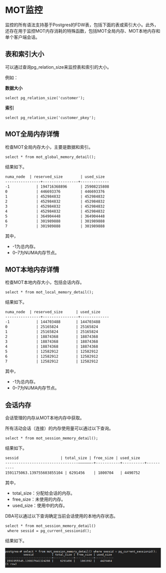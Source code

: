 # MOT监控

监控的所有语法支持基于Postgres的FDW表，包括下面的表或索引大小。此外，还存在用于监控MOT内存消耗的特殊函数，包括MOT全局内存、MOT本地内存和单个客户端会话。

## 表和索引大小<a name="section17555516"></a>

可以通过查询pg\_relation\_size来监控表和索引的大小。

例如：

**数据大小**

```
select pg_relation_size('customer');
```

**索引**

```
select pg_relation_size('customer_pkey');
```

## MOT全局内存详情<a name="section23781917"></a>

检查MOT全局内存大小，主要是数据和索引。

```
select * from mot_global_memory_detail();
```

结果如下。

```
numa_node  | reserved_size        | used_size
----------------+----------------+-------------
-1            | 194716368896      | 25908215808
0             | 446693376         | 446693376
1             | 452984832         | 452984832
2             | 452984832         | 452984832
3             | 452984832         | 452984832
4             | 452984832         | 452984832
5             | 364904448         | 364904448
6             | 301989888         | 301989888
7             | 301989888         | 301989888
```

其中，

-   -1为总内存。
-   0–7为NUMA内存节点。

## MOT本地内存详情<a name="section12710669"></a>

检查MOT本地内存大小，包括会话内存。

```
select * from mot_local_memory_detail();
```

结果如下。

```
numa_node  | reserved_size      | used_size
----------------+----------------+-------------
-1            | 144703488       | 144703488
0             | 25165824        | 25165824
1             | 25165824        | 25165824
2             | 18874368        | 18874368
3             | 18874368        | 18874368
4             | 18874368        | 18874368
5             | 12582912        | 12582912
6             | 12582912        | 12582912
7             | 12582912        | 12582912
```

其中，

-   -1为总内存。
-   0–7为NUMA内存节点。

## 会话内存<a name="section47287164"></a>

会话管理的内存从MOT本地内存中获取。

所有活动会话（连接）的内存使用量可以通过以下查询。

```
select * from mot_session_memory_detail();
```

结果如下。

```
sessid                   | total_size | free_size | used_size
---------------------------------––––––-+-----------+----------+----------
1591175063.139755603855104 | 6291456    | 1800704   | 4490752
```

其中，

-   total\_size：分配给会话的内存。
-   free\_size：未使用的内存。
-   used\_size：使用中的内存。

DBA可以通过以下查询确定当前会话使用的本地内存状态。

```
select * from mot_session_memory_detail()
 where sessid = pg_current_sessionid();
```

结果如下。

![](figures/zh-cn_image_0280525211.png)
